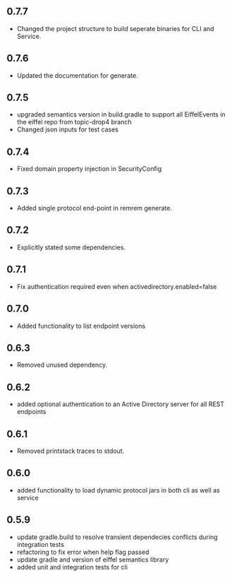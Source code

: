 ## 0.7.7
- Changed the project structure to build seperate
  binaries for CLI and Service.

## 0.7.6
- Updated the documentation for generate.

## 0.7.5
- upgraded semantics version in build.gradle to support all
  EiffelEvents in the eiffel repo from topic-drop4 branch 
- Changed json inputs for test cases

## 0.7.4
- Fixed domain property injection in SecurityConfig

## 0.7.3
- Added single protocol end-point in remrem generate.

## 0.7.2
- Explicitly stated some dependencies.

## 0.7.1
- Fix authentication required even when activedirectory.enabled=false

## 0.7.0
- Added functionality to list endpoint versions

## 0.6.3
- Removed unused dependency.

## 0.6.2
- added optional authentication to an Active Directory server for all 
  REST endpoints

## 0.6.1
- Removed printstack traces to stdout.
  

## 0.6.0
- added functionality to load dynamic protocol jars in both cli as well
  as service


## 0.5.9
- update gradle.build to resolve transient dependecies conflicts during
  integration tests
- refactoring to fix error when help flag passed
- update gradle and version of eiffel semantics library
- added unit and integration tests for cli